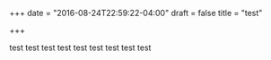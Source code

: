 +++
date = "2016-08-24T22:59:22-04:00"
draft = false
title = "test"

+++

test test test test test test test test test